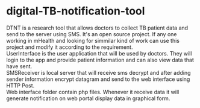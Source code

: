 # digital-TB-notification-tool
DTNT is a research tool that allows doctors to collect TB patient data and send to the server using SMS. It's an open source project. If any one working in mHealth and looking for simmilar kind of work can use this project and modify it according to the requirement.</br> 
UserInterface is the user application that will be used by doctors. They will login to the app and provide patient information and can also view data that have sent. </br>
SMSReceiver is local server that will receive sms decrypt and after adding sender information encrypt datagram and send to the web interface using HTTP Post. </br>
Web interface folder contain php files. Whenever it receive data it will generate notification on web portal display data in graphical form. </br>
